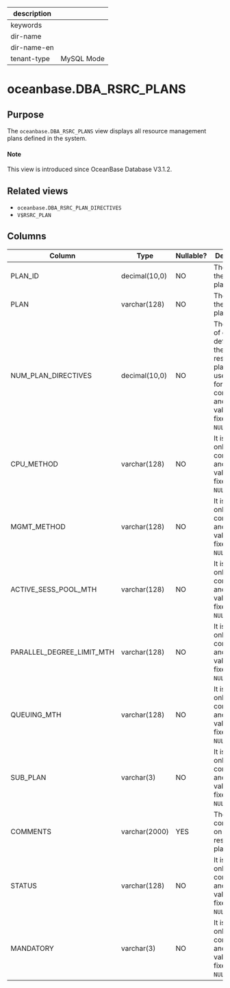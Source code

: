 | description ||
|---|---|
| keywords ||
| dir-name ||
| dir-name-en ||
| tenant-type | MySQL Mode |

# oceanbase.DBA_RSRC_PLANS

## Purpose

The `oceanbase.DBA_RSRC_PLANS` view displays all resource management plans defined in the system. 

<main id="notice" type='explain'>
  <h4>Note</h4>
  <p>This view is introduced since OceanBase Database V3.1.2. </p>
</main>

## Related views

* `oceanbase.DBA_RSRC_PLAN_DIRECTIVES`
* `V$RSRC_PLAN`

## Columns

| Column | Type | Nullable? | Description |
|---------------------------|----------------|------------|----------------------------------------------------|
| PLAN_ID | decimal(10,0) | NO | The ID of the resource plan. |
| PLAN | varchar(128) | NO | The name of the resource plan. |
| NUM_PLAN_DIRECTIVES | decimal(10,0) | NO | The number of directives defined in the current resource plan. It is used only for compatibility and the value is fixed to `NULL`. |
| CPU_METHOD | varchar(128) | NO | It is used only for compatibility and the value is fixed to `NULL`. |
| MGMT_METHOD | varchar(128) | NO | It is used only for compatibility and the value is fixed to `NULL`. |
| ACTIVE_SESS_POOL_MTH | varchar(128) | NO | It is used only for compatibility and the value is fixed to `NULL`. |
| PARALLEL_DEGREE_LIMIT_MTH | varchar(128) | NO | It is used only for compatibility and the value is fixed to `NULL`. |
| QUEUING_MTH | varchar(128) | NO | It is used only for compatibility and the value is fixed to `NULL`. |
| SUB_PLAN | varchar(3) | NO | It is used only for compatibility and the value is fixed to `NULL`. |
| COMMENTS | varchar(2000) | YES | The comments on the resource plan. |
| STATUS | varchar(128) | NO | It is used only for compatibility and the value is fixed to `NULL`. |
| MANDATORY | varchar(3) | NO | It is used only for compatibility and the value is fixed to `NULL`. |
